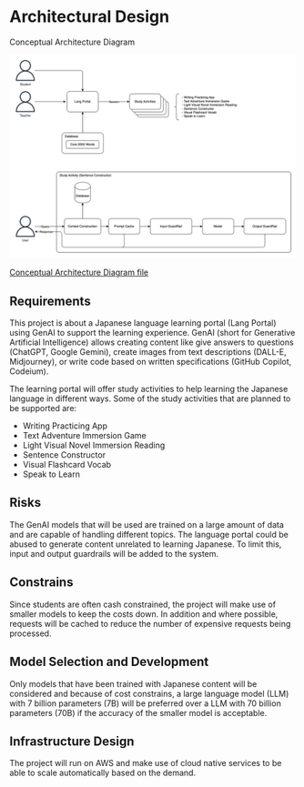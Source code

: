 # Architectural Design

Conceptual Architecture Diagram

![conceptual-architecture-diagram](/genai-architecting/conceptual-architecture-diagram.drawio.png)

[Conceptual Architecture Diagram file](https://app.diagrams.net/?title=conceptual-architecture-diagram#Uhttps%3A%2F%2Fraw.githubusercontent.com%2Fdanielwohlgemuth%2Ffree-genai-bootcamp-2025%2Frefs%2Fheads%2Fgenai-architecting%2Fconceptual-architecture-diagram.drawio)

## Requirements

This project is about a Japanese language learning portal (Lang Portal) using GenAI to support the learning experience.
GenAI (short for Generative Artificial Intelligence) allows creating content like give answers to questions (ChatGPT, Google Gemini), create images from text descriptions (DALL-E, Midjourney), or write code based on written specifications (GitHub Copilot, Codeium).

The learning portal will offer study activities to help learning the Japanese language in different ways.
Some of the study activities that are planned to be supported are:
- Writing Practicing App
- Text Adventure Immersion Game
- Light Visual Novel Immersion Reading
- Sentence Constructor
- Visual Flashcard Vocab
- Speak to Learn

## Risks

The GenAI models that will be used are trained on a large amount of data and are capable of handling different topics. The language portal could be abused to generate content unrelated to learning Japanese. To limit this, input and output guardrails will be added to the system.

## Constrains

Since students are often cash constrained, the project will make use of smaller models to keep the costs down.
In addition and where possible, requests will be cached to reduce the number of expensive requests being processed.

## Model Selection and Development

Only models that have been trained with Japanese content will be considered and because of cost constrains, a large language model (LLM) with 7 billion parameters (7B) will be preferred over a LLM with 70 billion parameters (70B) if the accuracy of the smaller model is acceptable.

## Infrastructure Design

The project will run on AWS and make use of cloud native services to be able to scale automatically based on the demand.
